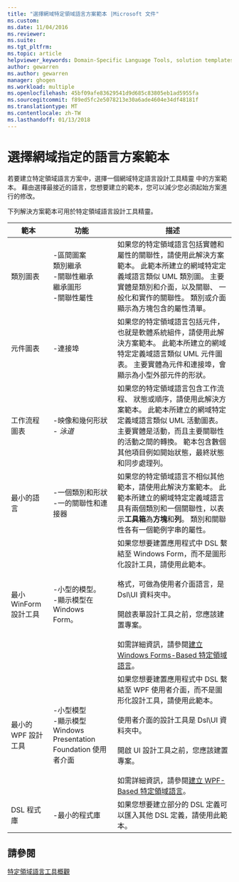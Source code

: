 ```yaml
---
title: "選擇網域特定領域語言方案範本 |Microsoft 文件"
ms.custom: 
ms.date: 11/04/2016
ms.reviewer: 
ms.suite: 
ms.tgt_pltfrm: 
ms.topic: article
helpviewer_keywords: Domain-Specific Language Tools, solution templates
author: gewarren
ms.author: gewarren
manager: ghogen
ms.workload: multiple
ms.openlocfilehash: 45bf09afe83629541d9d685c83805eb1ad5955fa
ms.sourcegitcommit: f89ed5fc2e5078213e30a6ade4604e34df48181f
ms.translationtype: MT
ms.contentlocale: zh-TW
ms.lasthandoff: 01/13/2018
---
```

# <a name="choosing-a-domain-specific-language-solution-template"></a>選擇網域指定的語言方案範本
若要建立特定領域語言方案中，選擇一個網域特定語言設計工具精靈 中的方案範本。 藉由選擇最接近的語言，您想要建立的範本，您可以減少您必須起始方案進行的修改。  
  
 下列解決方案範本可用於特定領域語言設計工具精靈。  
  
|範本|功能|描述|  
|--------------|--------------|-----------------|  
|類別圖表|-區間圖案<br />類別繼承<br />-關聯性繼承<br />繼承圖形<br />-關聯性屬性|如果您的特定領域語言包括實體和屬性的關聯性，請使用此解決方案範本。 此範本所建立的網域特定定義域語言類似 UML 類別圖。 主要實體是類別和介面，以及關聯、 一般化和實作的關聯性。 類別或介面顯示為方塊包含的屬性清單。|  
|元件圖表|-連接埠|如果您的特定領域語言包括元件，也就是軟體系統組件，請使用此解決方案範本。 此範本所建立的網域特定定義域語言類似 UML 元件圖表。 主要實體為元件和連接埠，會顯示為小型外部元件的形狀。|  
|工作流程圖表|-映像和幾何形狀<br />-   *泳道*|如果您的特定領域語言包含工作流程、 狀態或順序，請使用此解決方案範本。 此範本所建立的網域特定定義域語言類似 UML 活動圖表。 主要實體是活動，而且主要關聯性的活動之間的轉換。 範本包含數個其他項目例如開始狀態，最終狀態和同步處理列。|  
|最小的語言|-一個類別和形狀<br />-一的關聯性和連接器|如果您的特定領域語言不相似其他範本，請使用此解決方案範本。 此範本所建立的網域特定定義域語言具有兩個類別和一個關聯性，以表示**工具箱**為**方塊**和**列**。 類別和關聯性各有一個範例字串的屬性。|  
|最小 WinForm 設計工具|-小型的模型。<br />-顯示模型在 Windows Form。|如果您想要建置應用程式中 DSL 繫結至 Windows Form，而不是圖形化設計工具，請使用此範本。<br /><br /> 格式，可做為使用者介面語言，是 Dsl\UI 資料夾中。<br /><br /> 開啟表單設計工具之前，您應該建置專案。<br /><br /> 如需詳細資訊，請參閱[建立 Windows Forms-Based 特定領域語言](../modeling/creating-a-windows-forms-based-domain-specific-language.md)。|  
|最小的 WPF 設計工具|-小型模型<br />-顯示模型 Windows Presentation Foundation 使用者介面|如果您想要建置應用程式中 DSL 繫結至 WPF 使用者介面，而不是圖形化設計工具，請使用此範本。<br /><br /> 使用者介面的設計工具是 Dsl\UI 資料夾中。<br /><br /> 開啟 UI 設計工具之前，您應該建置專案。<br /><br /> 如需詳細資訊，請參閱[建立 WPF-Based 特定領域語言](../modeling/creating-a-wpf-based-domain-specific-language.md)。|  
|DSL 程式庫|-最小的程式庫|如果您想要建立部分的 DSL 定義可以匯入其他 DSL 定義，請使用此範本。|  
  
## <a name="see-also"></a>請參閱  
 [特定領域語言工具概觀](../modeling/overview-of-domain-specific-language-tools.md)
